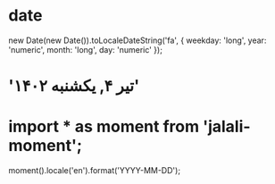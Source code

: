 # date

new Date(new Date()).toLocaleDateString('fa', { weekday: 'long', year: 'numeric', month: 'long', day: 'numeric' });
# '۱۴۰۲ تیر ۴, یکشنبه'

# import * as moment from 'jalali-moment';

 moment().locale('en').format('YYYY-MM-DD');

